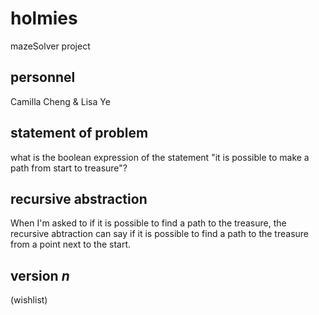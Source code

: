 # holmies
mazeSolver project

## personnel
Camilla Cheng & Lisa Ye

## statement of problem
what is the boolean expression of the statement
  "it is possible to make a path from start to treasure"?

## recursive abstraction
When I'm asked to 
  if it is possible to find a path to the treasure,
the recursive abtraction can say
  if it is possible to find a path to the treasure from a point next to the start.

## version *n*
(wishlist)
